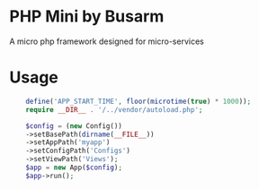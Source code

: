 # PHP Mini by Busarm

A micro php framework designed for micro-services

# Usage

```php
    define('APP_START_TIME', floor(microtime(true) * 1000));
    require __DIR__ . '/../vendor/autoload.php';

    $config = (new Config())
    ->setBasePath(dirname(__FILE__))
    ->setAppPath('myapp')
    ->setConfigPath('Configs')
    ->setViewPath('Views');
    $app = new App($config);
    $app->run();
```
